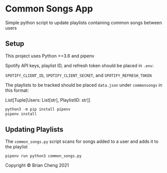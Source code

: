 # Common Songs App

Simple python script to update playlists containing common songs between users

## Setup

This project uses Python >=3.6 and pipenv

Spotify API keys, playlist ID, and refresh token should be placed in `.env`:

`SPOTIFY_CLIENT_ID`, `SPOTIFY_CLIENT_SECRET`, and `SPOTIFY_REFRESH_TOKEN`

The playlists to be tracked should be placed `data.json` under `commonsongs` in this format:

List[Tuple[Users: List[str], PlaylistID: str]]

```python
python3 -m pip install pipenv
pipenv install
```

## Updating Playlists

The `common_songs.py` script scans for songs added to a user and adds it to the playlist

`pipenv run python3 common_songs.py`

Copyright © Brian Cheng 2021
